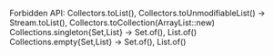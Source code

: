 Forbidden API:
  Collectors.toList(), Collectors.toUnmodifiableList() -> Stream.toList(), Collectors.toCollection(ArrayList::new)
  Collections.singleton{Set,List}                      -> Set.of(), List.of()
  Collections.empty{Set,List}                          -> Set.of(), List.of()
